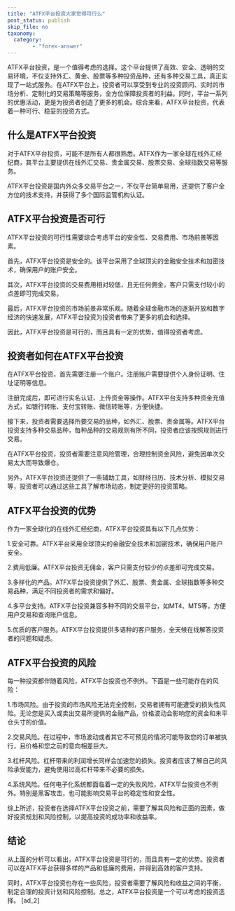 ```yaml
---
title: "ATFX平台投资大家觉得可行么"
post_status: publish
skip_file: no
taxonomy:
  category:
        - "forex-answer"
---
```


ATFX平台投资，是一个值得考虑的选择。这个平台提供了高效、安全、透明的交易环境，不仅支持外汇、黄金、股票等多种投资品种，还有多种交易工具，真正实现了一站式服务。在ATFX平台上，投资者可以享受到专业的投资顾问、实时的市场分析、定制化的交易策略等服务，全方位保障投资者的利益。同时，平台一系列的优惠活动，更是为投资者创造了更多的机会。综合来看，ATFX平台投资，代表着一种可行、稳妥的投资方式。

## 什么是ATFX平台投资

对于ATFX平台投资，可能不是所有人都很熟悉。ATFX作为一家全球在线外汇经纪商，其平台主要提供在线外汇交易、贵金属交易、股票交易、全球指数交易等服务。

ATFX平台投资是国内外众多交易平台之一，不仅平台简单易用，还提供了客户全方位的技术支持，并获得了多个国际监管机构认证。

## ATFX平台投资是否可行

ATFX平台投资的可行性需要综合考虑平台的安全性、交易费用、市场前景等因素。

首先，ATFX平台投资是安全的。该平台采用了全球顶尖的金融安全技术和加密技术，确保用户的账户安全。

其次，ATFX平台投资的交易费用相对较低，且无任何佣金，客户只需支付较小的点差即可完成交易。

最后，ATFX平台投资的市场前景非常乐观。随着全球金融市场的逐渐开放和数字经济的快速发展，ATFX平台投资为投资者带来了更多的机会和选择。

因此，ATFX平台投资是可行的，而且具有一定的优势，值得投资者考虑。

## 投资者如何在ATFX平台投资

在ATFX平台投资，首先需要注册一个账户。注册账户需要提供个人身份证明、住址证明等信息。

注册完成后，即可进行实名认证、上传资金等操作。ATFX平台支持多种资金充值方式，如银行转账、支付宝转账、微信转账等，方便快捷。

接下来，投资者需要选择所要交易的品种，如外汇、股票、贵金属等。ATFX平台投资支持多种交易品种，每种品种的交易规则有所不同，投资者应该按照规则进行交易。

在ATFX平台投资，投资者需要注意风险管理，合理控制资金风险，避免因单次交易太大而导致爆仓。

另外，ATFX平台投资还提供了一些辅助工具，如财经日历、技术分析、模拟交易等，投资者可以通过这些工具了解市场动态，制定更好的投资策略。

## ATFX平台投资的优势

作为一家全球化的在线外汇经纪商，ATFX平台投资具有以下几点优势：

1.安全可靠。ATFX平台采用全球顶尖的金融安全技术和加密技术，确保用户账户安全。

2.费用低廉。ATFX平台投资无佣金，客户只需支付较少的点差即可完成交易。

3.多样化的产品。ATFX平台投资提供了外汇、股票、贵金属、全球指数等多种交易品种，满足不同投资者的需求和偏好。

4.多平台支持。ATFX平台投资兼容多种不同的交易平台，如MT4、MT5等，方便用户交易和查询账户信息。

5.优质的客户服务。ATFX平台投资提供多语种的客户服务，全天候在线解答投资者的问题和疑虑。

## ATFX平台投资的风险

每一种投资都伴随着风险，ATFX平台投资也不例外。下面是一些可能存在的风险：

1.市场风险。由于投资的市场风险无法完全控制，交易者拥有可能遭受的损失性风险。无论您是买入或卖出交易所提供的金融产品，价格波动会影响您的资金和未平仓头寸的价值。

2.交易风险。在过程中，市场波动或者其它不可预见的情况可能导致您的订单被执行，且价格和您之前的意向相差巨大。

3.杠杆风险。杠杆带来的利润增长同样会加速您的损失。投资者应该了解自己的风险承受能力，避免使用过高杠杆带来不必要的损失。

4.系统风险。任何电子化系统都面临着一定的失败风险，ATFX平台投资也不例外。特别是黑客攻击，也可能影响交易平台的稳定性和安全性。

综上所述，投资者在选择ATFX平台投资之前，需要了解其风险和正面的因素，做好投资规划和风险控制，以提高投资的成功率和收益率。

## 结论

从上面的分析可以看出，ATFX平台投资是可行的，而且具有一定的优势。投资者可以在ATFX平台获得多样的产品和低廉的费用，并得到高效的客户支持。

同时，ATFX平台投资也存在一些风险，投资者需要了解风险和收益之间的平衡，制定合理的投资计划和风险控制。总之，ATFX平台投资是一个可以考虑的投资选择。 \[ad\_2\]
